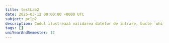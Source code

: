 ```yaml
---
title: testLab2
date: 2025-03-12 00:00:00 +0000 UTC
subject: pclp2
description: Codul ilustrează validarea datelor de intrare, bucle `while` și `do-while` pentru calcul iterativ de puteri și controlul fluxului. Include o condiție de continuare a execuției bazată pe un PIN.
tags: []
uniYearAndSemester: 12
---
```


